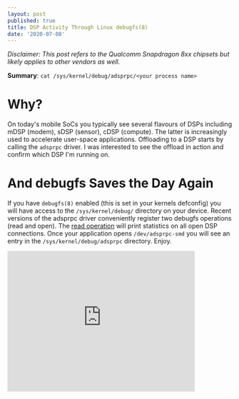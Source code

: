 ```yaml
---
layout: post
published: true
title: DSP Activity Through Linux debugfs(8)
date: '2020-07-08'
---
```

*Disclaimer: This post refers to the Qualcomm Snapdragon 8xx chipsets but likely applies to other vendors as well.*

**Summary**: `cat /sys/kernel/debug/adsprpc/<your process name>`

# Why?
On today's mobile SoCs you typically see several flavours of DSPs including mDSP (modem), sDSP (sensor), cDSP (compute). The latter is increasingly used to accelerate user-space applications. Offloading to a DSP starts by calling the `adsprpc` driver. I was interested to see the offload in action and confirm which DSP I'm running on.

# And debugfs Saves the Day Again
If you have `debugfs(8)` enabled (this is set in your kernels defconfig) you will have access to the `/sys/kernel/debug/` directory on your device. Recent versions of the adsprpc driver conveniently register two debugfs operations (read and open). The [read operation](https://github.com/realme-kernel-opensource/realme2pro_P-kernel-source/blob/f99e10e256055c9ac261ce3ee5c91d74f1e882b2/drivers/char/adsprpc.c#L2487) will print statistics on all open DSP connections. Once your application opens `/dev/adsprpc-smd` you will see an entry in the `/sys/kernel/debug/adsprpc` directory. Enjoy.

<iframe width="420" height="315" src="https://www.youtube.com/watch?v=qQp5Im0_sWk" frameborder="0" allowfullscreen="allowfullscreen">&nbsp;</iframe>
